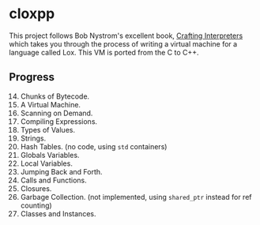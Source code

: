 # cloxpp

This project follows Bob Nystrom's excellent book, [Crafting Interpreters](http://www.craftinginterpreters.com) which takes you through the process of writing a virtual machine for a language called Lox. 
This VM is ported from the C to C++.

## Progress

14. Chunks of Bytecode.
15. A Virtual Machine.
16. Scanning on Demand.
17. Compiling Expressions.
18. Types of Values.
19. Strings.
20. Hash Tables. (no code, using `std` containers)
21. Globals Variables.
22. Local Variables.
23. Jumping Back and Forth.
24. Calls and Functions.
25. Closures.
26. Garbage Collection. (not implemented, using `shared_ptr` instead for ref counting)
27. Classes and Instances.
